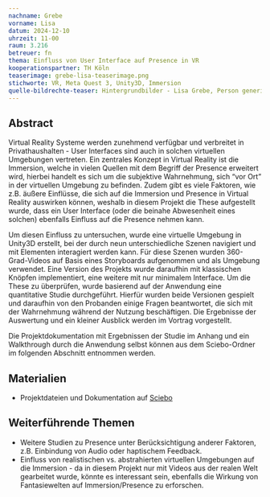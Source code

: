 ```yaml
---
nachname: Grebe
vorname: Lisa
datum: 2024-12-10
uhrzeit: 11-00
raum: 3.216 
betreuer: fn
thema: Einfluss von User Interface auf Presence in VR
kooperationspartner: TH Köln
teaserimage: grebe-lisa-teaserimage.png
stichworte: VR, Meta Quest 3, Unity3D, Immersion
quelle-bildrechte-teaser: Hintergrundbilder - Lisa Grebe, Person generiert in Canva Dream Lab
---
```


## Abstract
Virtual Reality Systeme werden zunehmend verfügbar und verbreitet in Privathaushalten - User Interfaces sind auch in solchen virtuellen Umgebungen vertreten.
Ein zentrales Konzept in Virtual Reality ist die Immersion, welche in vielen Quellen mit dem Begriff der Presence erweitert wird, hierbei handelt es sich um die subjektive Wahrnehmung, sich “vor Ort” in der virtuellen Umgebung zu befinden. Zudem gibt es viele Faktoren, wie z.B. äußere Einflüsse, die sich auf die Immersion und Presence in Virtual Reality auswirken können, weshalb in diesem Projekt die These aufgestellt wurde, dass ein User Interface (oder die beinahe Abwesenheit eines solchen) ebenfalls Einfluss auf die Presence nehmen kann.

Um diesen Einfluss zu untersuchen, wurde eine virtuelle Umgebung in Unity3D erstellt, bei der durch neun unterschiedliche Szenen navigiert und mit Elementen interagiert werden kann. Für diese Szenen wurden 360-Grad-Videos auf Basis eines Storyboards aufgenommen und als Umgebung verwendet. Eine Version des Projekts wurde daraufhin mit klassischen Knöpfen implementiert, eine weitere mit nur minimalem Interface.
Um die These zu überprüfen, wurde basierend auf der Anwendung eine quantitative Studie durchgeführt. Hierfür wurden beide Versionen gespielt und daraufhin von den Probanden einige Fragen beantwortet, die sich mit der Wahrnehmung während der Nutzung beschäftigen. Die Ergebnisse der Auswertung und ein kleiner Ausblick werden im Vortrag vorgestellt.

Die Projektdokumentation mit Ergebnissen der Studie im Anhang und ein Walkthrough durch die Anwendung selbst können aus dem Sciebo-Ordner im folgenden Abschnitt entnommen werden.

## Materialien
- Projektdateien und Dokumentation auf [Sciebo](https://th-koeln.sciebo.de/s/7ZmsYyFMuh0jXMb)

## Weiterführende Themen
- Weitere Studien zu Presence unter Berücksichtigung anderer Faktoren, z.B. Einbindung von Audio oder haptischem Feedback.
- Einfluss von realistischen vs. abstrahierten virtuellen Umgebungen auf die Immersion - da in diesem Projekt nur mit Videos aus der realen Welt gearbeitet wurde, könnte es interessant sein, ebenfalls die Wirkung von Fantasiewelten auf Immersion/Presence zu erforschen.
